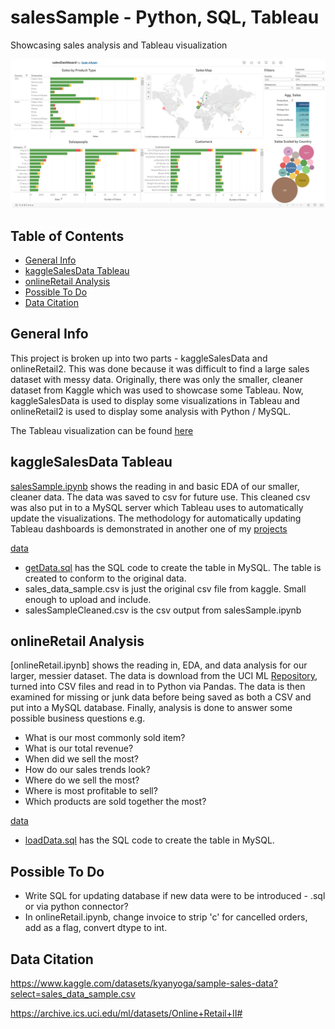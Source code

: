 # salesSample - Python, SQL, Tableau
Showcasing sales analysis and Tableau visualization

![img](https://github.com/zadealfalah/salesSample/blob/main/data/salesDashboard.png)

## Table of Contents
* [General Info](#general-info)
* [kaggleSalesData Tableau](#kagglesalesdata-tableau)
* [onlineRetail Analysis](#onlineretail-analysis)
* [Possible To Do](#possible-to-do)
* [Data Citation](#data-citation)

## General Info
This project is broken up into two parts - kaggleSalesData and onlineRetail2.  This was done because it was difficult to find a large sales dataset with messy data.  Originally, there was only the smaller, cleaner dataset from Kaggle which was used to showcase some Tableau.  Now, kaggleSalesData is used to display some visualizations in Tableau and onlineRetail2 is used to display some analysis with Python / MySQL.  

The Tableau visualization can be found [here](https://public.tableau.com/app/profile/zade.alfalah/viz/salesDashboard_16805458941440/Dashboard1)


## kaggleSalesData Tableau
[salesSample.ipynb](https://github.com/zadealfalah/salesSample/blob/main/salesSample.ipynb) shows the reading in and basic EDA of our smaller, cleaner data.  The data was saved to csv for future use.  This cleaned csv was also put in to a MySQL server which Tableau uses to automatically update the visualizations. The methodology for automatically updating Tableau dashboards is demonstrated in another one of my [projects](https://github.com/zadealfalah/pySheetsReddit)

[data](https://github.com/zadealfalah/salesSample/tree/main/data)
 - [getData.sql](https://github.com/zadealfalah/salesSample/blob/main/data/getData.sql) has the SQL code to create the table in MySQL.  The table is created to conform to the original data.  
 - sales_data_sample.csv is just the original csv file from kaggle.  Small enough to upload and include.
 - salesSampleCleaned.csv is the csv output from salesSample.ipynb
 
## onlineRetail Analysis
[onlineRetail.ipynb] shows the reading in, EDA, and data analysis for our larger, messier dataset.  The data is download from the UCI ML [Repository](https://archive.ics.uci.edu/ml/datasets/Online+Retail+II#), turned into CSV files and read in to Python via Pandas.  The data is then examined for missing or junk data before being saved as both a CSV and put into a MySQL database.  Finally, analysis is done to answer some possible business questions e.g.
- What is our most commonly sold item?
- What is our total revenue?
- When did we sell the most?
- How do our sales trends look?
- Where do we sell the most?
- Where is most profitable to sell?
- Which products are sold together the most?

[data]()
- [loadData.sql]() has the SQL code to create the table in MySQL.  

## Possible To Do
- Write SQL for updating database if new data were to be introduced - .sql or via python connector?
- In onlineRetail.ipynb, change invoice to strip 'c' for cancelled orders, add as a flag, convert dtype to int.

## Data Citation
https://www.kaggle.com/datasets/kyanyoga/sample-sales-data?select=sales_data_sample.csv

https://archive.ics.uci.edu/ml/datasets/Online+Retail+II#
